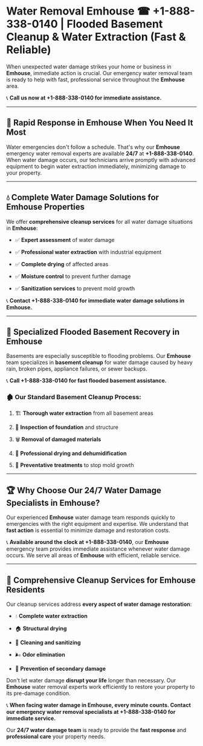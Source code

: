 # Water Removal Emhouse ☎ +1-888-338-0140 | Flooded Basement Cleanup & Water Extraction (Fast & Reliable)

When unexpected water damage strikes your home or business in **Emhouse**, immediate action is crucial. Our emergency water removal team is ready to help with fast, professional service throughout the **Emhouse** area. 

📞 **Call us now at +1-888-338-0140 for immediate assistance.**
---
## 🚀 Rapid Response in Emhouse When You Need It Most
Water emergencies don't follow a schedule. That's why our **Emhouse** emergency water removal experts are available **24/7** at **+1-888-338-0140**. When water damage occurs, our technicians arrive promptly with advanced equipment to begin water extraction immediately, minimizing damage to your property.
---
## 💧 Complete Water Damage Solutions for Emhouse Properties
We offer **comprehensive cleanup services** for all water damage situations in **Emhouse**:
- ✅ **Expert assessment** of water damage  
- ✅ **Professional water extraction** with industrial equipment  
- ✅ **Complete drying** of affected areas  
- ✅ **Moisture control** to prevent further damage  
- ✅ **Sanitization services** to prevent mold growth  
📞 **Contact +1-888-338-0140 for immediate water damage solutions in Emhouse.**
---
## 🌊 Specialized Flooded Basement Recovery in Emhouse
Basements are especially susceptible to flooding problems. Our **Emhouse** team specializes in **basement cleanup** for water damage caused by heavy rain, broken pipes, appliance failures, or sewer backups. 
📞 **Call +1-888-338-0140 for fast flooded basement assistance.**
### 🏚️ Our Standard Basement Cleanup Process:
1. 🏗️ **Thorough water extraction** from all basement areas  
2. 🔎 **Inspection of foundation** and structure  
3. 🗑️ **Removal of damaged materials**  
4. 💨 **Professional drying and dehumidification**  
5. 🚫 **Preventative treatments** to stop mold growth  
---
## 🏆 Why Choose Our 24/7 Water Damage Specialists in Emhouse?
Our experienced **Emhouse** water damage team responds quickly to emergencies with the right equipment and expertise. We understand that **fast action** is essential to minimize damage and restoration costs.
📞 **Available around the clock at +1-888-338-0140**, our **Emhouse** emergency team provides immediate assistance whenever water damage occurs. We serve all areas of **Emhouse** with efficient, reliable service.
---
## 🧹 Comprehensive Cleanup Services for Emhouse Residents
Our cleanup services address **every aspect of water damage restoration**:
- 💧 **Complete water extraction**  
- 🏠 **Structural drying**  
- 🧼 **Cleaning and sanitizing**  
- 🌬️ **Odor elimination**  
- 🚫 **Prevention of secondary damage**  
Don't let water damage **disrupt your life** longer than necessary. Our **Emhouse** water removal experts work efficiently to restore your property to its pre-damage condition.
📞 **When facing water damage in Emhouse, every minute counts. Contact our emergency water removal specialists at +1-888-338-0140 for immediate service.**
Our **24/7 water damage team** is ready to provide the **fast response** and **professional care** your property needs.
